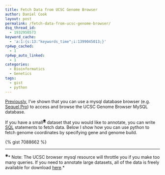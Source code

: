```yaml
---
title: Fetch Data from UCSC Genome Browser
author: Daniel Cook
layout: post
permalink: /fetch-data-from-ucsc-genome-browser/
dsq_thread_id:
  - 1932950573
keyword_cache:
  - 'a:1:{s:13:"keywords_time";i:1399045013;}'
rp4wp_cached:
  - 1
rp4wp_auto_linked:
  - 1
categories:
  - Bioinformatics
  - Genetics
tags:
  - gist
  - python
---
```

[Previously][1], I&#8217;ve shown that you can use a mysql database browser (e.g. [Sequel Pro][2]) to access and browse the UCSC Genome Browser MySQL database.

If you have a small<sup><strong><a href='#footnote'>✱</a></strong></sup> dataset that you would like to annotate, you can write [SQL][3] statements to fetch data. Below I show how you can use python to fetch genome coordinates by specifying gene and genome build.  

{% gist 7088662 %}

* * *

<sup><a name='footnote'>✱</a></sup>* Note: The UCSC browser mysql resource will throttle you if you make too many queries. If you need to annotate large datasets, all of the data is freely available for download [here][4].*</p>

 [1]: /accessing-the-ucsc-genome-browser-mysql-database/
 [2]: http://www.sequelpro.com/
 [3]: http://www8.silversand.net/techdoc/teachsql/ch01.htm
 [4]: http://hgdownload-test.cse.ucsc.edu/goldenPath/